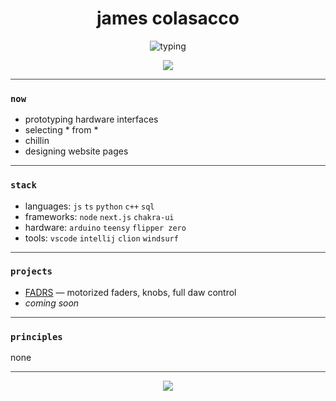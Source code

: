 <h1 align="center">james colasacco</h1>

<p align="center">
  <img src="https://readme-typing-svg.demolab.com?font=Fira+Code&pause=500&center=true&vCenter=true&width=435&lines=software+engineer;audio+engineer;music+producer;photographer" alt="typing" />
</p>

<p align="center">
  <img src="https://img.shields.io/badge/theme-dark-grey?style=flat&logo=github" />
</p>

<hr style="border: none; height: 1px; background: #444;" />

### `now`

- prototyping hardware interfaces  
- selecting * from *  
- chillin  
- designing website pages  

<hr style="border: none; height: 1px; background: #444;" />

### `stack`

- languages: `js` `ts` `python` `c++` `sql`  
- frameworks: `node` `next.js` `chakra-ui`  
- hardware: `arduino` `teensy` `flipper zero`  
- tools: `vscode` `intellij` `clion` `windsurf`  

<hr style="border: none; height: 1px; background: #444;" />

### `projects`

- [FADRS](https://github.com/jamescolasacco/fadrs) — motorized faders, knobs, full daw control  
- *coming soon*  

<hr style="border: none; height: 1px; background: #444;" />

### `principles`

none

<hr style="border: none; height: 1px; background: #444;" />

<p align="center">
  <img src="https://github-readme-stats.vercel.app/api?username=jamescolasacco&show_icons=false&theme=codeSTACKr&hide_title=true&hide=stars,prs,issues,contribs" />
</p>
